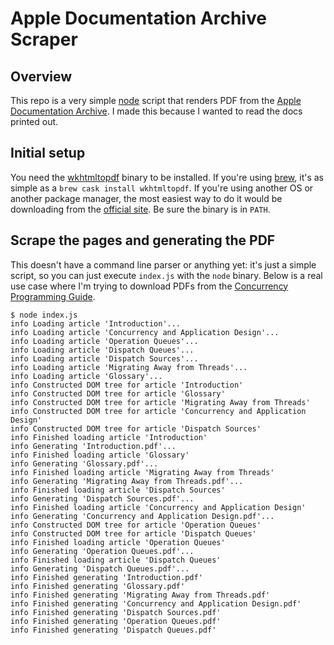 # Apple Documentation Archive Scraper

## Overview

This repo is a very simple [node] script that renders PDF from the 
[Apple Documentation Archive]. I made this because I wanted to read
the docs printed out.

## Initial setup

You need the [wkhtmltopdf] binary to be installed. If you're using
[brew], it's as simple as a `brew cask install wkhtmltopdf`. If you're
using another OS or another package manager, the most easiest way to
do it would be downloading from the [official
site](http://wkhtmltopdf.org/downloads.html). Be sure the binary is in
`PATH`.

## Scrape the pages and generating the PDF

This doesn't have a command line parser or anything yet: it's just a
simple script, so you can just execute `index.js` with the `node`
binary. Below is a real use case where I'm trying to download
PDFs from the [Concurrency Programming Guide].

``` shellsession
$ node index.js
info Loading article 'Introduction'... 
info Loading article 'Concurrency and Application Design'... 
info Loading article 'Operation Queues'... 
info Loading article 'Dispatch Queues'... 
info Loading article 'Dispatch Sources'... 
info Loading article 'Migrating Away from Threads'... 
info Loading article 'Glossary'... 
info Constructed DOM tree for article 'Introduction' 
info Constructed DOM tree for article 'Glossary' 
info Constructed DOM tree for article 'Migrating Away from Threads' 
info Constructed DOM tree for article 'Concurrency and Application Design' 
info Constructed DOM tree for article 'Dispatch Sources' 
info Finished loading article 'Introduction' 
info Generating 'Introduction.pdf'... 
info Finished loading article 'Glossary' 
info Generating 'Glossary.pdf'... 
info Finished loading article 'Migrating Away from Threads' 
info Generating 'Migrating Away from Threads.pdf'... 
info Finished loading article 'Dispatch Sources' 
info Generating 'Dispatch Sources.pdf'... 
info Finished loading article 'Concurrency and Application Design' 
info Generating 'Concurrency and Application Design.pdf'... 
info Constructed DOM tree for article 'Operation Queues' 
info Constructed DOM tree for article 'Dispatch Queues' 
info Finished loading article 'Operation Queues' 
info Generating 'Operation Queues.pdf'... 
info Finished loading article 'Dispatch Queues' 
info Generating 'Dispatch Queues.pdf'... 
info Finished generating 'Introduction.pdf' 
info Finished generating 'Glossary.pdf' 
info Finished generating 'Migrating Away from Threads.pdf' 
info Finished generating 'Concurrency and Application Design.pdf' 
info Finished generating 'Dispatch Sources.pdf' 
info Finished generating 'Operation Queues.pdf' 
info Finished generating 'Dispatch Queues.pdf' 
```

[node]: https://nodejs.org/
[Apple Documentation Archive]: http://developer.apple.com/library/archive/
[wkhtmltopdf]: https://wkhtmltopdf.org/
[brew]: https://brew.sh/
[Concurrency Programming Guide]: http://developer.apple.com/library/archive/documentation/General/Conceptual/ConcurrencyProgrammingGuide/
